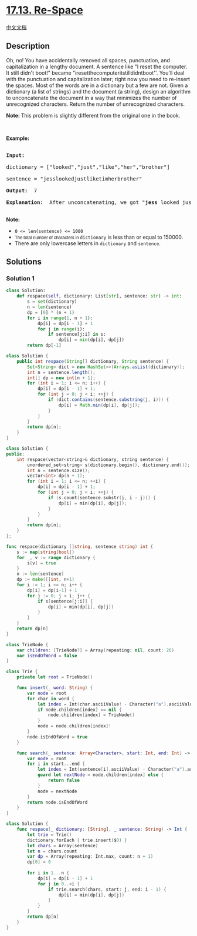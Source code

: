 # [17.13. Re-Space](https://leetcode.cn/problems/re-space-lcci)

[中文文档](/lcci/17.13.Re-Space/README.md)

## Description

<p>Oh, no! You have accidentally removed all spaces, punctuation, and capitalization in a lengthy document. A sentence like &quot;I reset the computer. It still didn&#39;t boot!&quot; became &quot;iresetthecomputeritstilldidntboot&#39;&#39;. You&#39;ll deal with the punctuation and capi&shy;talization later; right now you need to re-insert the spaces. Most of the words are in a dictionary but a few are not. Given a dictionary (a list of strings) and the document (a string), design an algorithm to unconcatenate the document in a way that minimizes the number of unrecognized characters. Return the number of unrecognized characters.</p>

<p><strong>Note: </strong>This&nbsp;problem is slightly different from the original one in the book.</p>

<p>&nbsp;</p>

<p><strong>Example: </strong></p>

<pre>

<strong>Input: </strong>

dictionary = [&quot;looked&quot;,&quot;just&quot;,&quot;like&quot;,&quot;her&quot;,&quot;brother&quot;]

sentence = &quot;jesslookedjustliketimherbrother&quot;

<strong>Output: </strong> 7

<strong>Explanation: </strong> After unconcatenating, we got &quot;<strong>jess</strong> looked just like <strong>tim</strong> her brother&quot;, which containing 7 unrecognized characters.

</pre>

<p><strong>Note: </strong></p>

<ul>
	<li><code>0 &lt;= len(sentence) &lt;= 1000</code></li>
	<li><code><font face="sans-serif, Arial, Verdana, Trebuchet MS">The total number of characters in&nbsp;</font>dictionary</code>&nbsp;is less than or equal to 150000.</li>
	<li>There are only lowercase letters in&nbsp;<code>dictionary</code>&nbsp;and&nbsp;<code>sentence</code>.</li>
</ul>

## Solutions

### Solution 1

<!-- tabs:start -->

```python
class Solution:
    def respace(self, dictionary: List[str], sentence: str) -> int:
        s = set(dictionary)
        n = len(sentence)
        dp = [0] * (n + 1)
        for i in range(1, n + 1):
            dp[i] = dp[i - 1] + 1
            for j in range(i):
                if sentence[j:i] in s:
                    dp[i] = min(dp[i], dp[j])
        return dp[-1]
```

```java
class Solution {
    public int respace(String[] dictionary, String sentence) {
        Set<String> dict = new HashSet<>(Arrays.asList(dictionary));
        int n = sentence.length();
        int[] dp = new int[n + 1];
        for (int i = 1; i <= n; i++) {
            dp[i] = dp[i - 1] + 1;
            for (int j = 0; j < i; ++j) {
                if (dict.contains(sentence.substring(j, i))) {
                    dp[i] = Math.min(dp[i], dp[j]);
                }
            }
        }
        return dp[n];
    }
}
```

```cpp
class Solution {
public:
    int respace(vector<string>& dictionary, string sentence) {
        unordered_set<string> s(dictionary.begin(), dictionary.end());
        int n = sentence.size();
        vector<int> dp(n + 1);
        for (int i = 1; i <= n; ++i) {
            dp[i] = dp[i - 1] + 1;
            for (int j = 0; j < i; ++j) {
                if (s.count(sentence.substr(j, i - j))) {
                    dp[i] = min(dp[i], dp[j]);
                }
            }
        }
        return dp[n];
    }
};
```

```go
func respace(dictionary []string, sentence string) int {
	s := map[string]bool{}
	for _, v := range dictionary {
		s[v] = true
	}
	n := len(sentence)
	dp := make([]int, n+1)
	for i := 1; i <= n; i++ {
		dp[i] = dp[i-1] + 1
		for j := 0; j < i; j++ {
			if s[sentence[j:i]] {
				dp[i] = min(dp[i], dp[j])
			}
		}
	}
	return dp[n]
}
```

```swift
class TrieNode {
    var children: [TrieNode?] = Array(repeating: nil, count: 26)
    var isEndOfWord = false
}

class Trie {
    private let root = TrieNode()

    func insert(_ word: String) {
        var node = root
        for char in word {
            let index = Int(char.asciiValue! - Character("a").asciiValue!)
            if node.children[index] == nil {
                node.children[index] = TrieNode()
            }
            node = node.children[index]!
        }
        node.isEndOfWord = true
    }

    func search(_ sentence: Array<Character>, start: Int, end: Int) -> Bool {
        var node = root
        for i in start...end {
            let index = Int(sentence[i].asciiValue! - Character("a").asciiValue!)
            guard let nextNode = node.children[index] else {
                return false
            }
            node = nextNode
        }
        return node.isEndOfWord
    }
}

class Solution {
    func respace(_ dictionary: [String], _ sentence: String) -> Int {
        let trie = Trie()
        dictionary.forEach { trie.insert($0) }
        let chars = Array(sentence)
        let n = chars.count
        var dp = Array(repeating: Int.max, count: n + 1)
        dp[0] = 0
        
        for i in 1...n {
            dp[i] = dp[i - 1] + 1
            for j in 0..<i {
                if trie.search(chars, start: j, end: i - 1) {
                    dp[i] = min(dp[i], dp[j])
                }
            }
        }
        return dp[n]
    }
}
```

<!-- tabs:end -->

<!-- end -->

